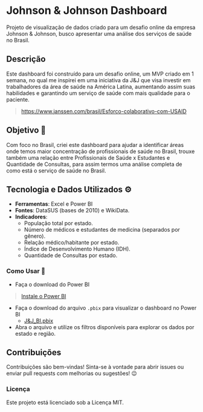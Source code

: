 # Johnson &amp; Johnson Dashboard
Projeto de visualização de dados criado para um desafio online da empresa Johnson &amp; Johnson, busco apresentar uma análise dos serviços de saúde no Brasil.

## Descrição
Este dashboard foi construído para um desafio online, um MVP criado em 1 semana, no qual me inspirei em uma iniciativa da J&J que visa investir em trabalhadores da área de saúde na América Latina, aumentando assim suas habilidades e garantindo um serviço de saúde com mais qualidade para o paciente.
> https://www.janssen.com/brasil/Esforco-colaborativo-com-USAID

## Objetivo 🚀
Com foco no Brasil, criei este dashboard para ajudar a identificar áreas onde temos maior concentração de profissionais de saúde no Brasil, trouxe também uma relação entre Profissionais de Saúde x Estudantes e Quantidade de Consultas, para assim termos uma análise completa de como está o serviço de saúde no Brasil.

## Tecnologia e Dados Utilizados ⚙️
- **Ferramentas**: Excel e Power BI
- **Fontes**: DataSUS (bases de 2010) e WikiData.
- **Indicadores**:
    - População total por estado.
    - Número de médicos e estudantes de medicina (separados por gênero).
    - Relação médico/habitante por estado.
    - Índice de Desenvolvimento Humano (IDH).
    - Quantidade de Consultas por estado.

### Como Usar 📝
- Faça o download do Power BI
> [Instale o Power BI](https://www.microsoft.com/pt-br/power-platform/products/power-bi/desktop)
- Faça o download do arquivo `.pbix` para visualizar o dashboard no Power BI
  - [J&J_BI.pbix](https://github.com/bonett1/JJ_Dashboard/blob/main/J%26J_BI.pbix)
- Abra o arquivo e utilize os filtros disponíveis para explorar os dados por estado e região.

## Contribuições
Contribuições são bem-vindas! Sinta-se à vontade para abrir issues ou enviar pull requests com melhorias ou sugestões! 😉

### Licença
Este projeto está licenciado sob a Licença MIT.
